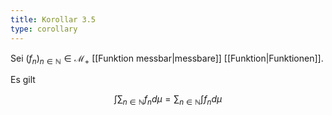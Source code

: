 ```yaml
---
title: Korollar 3.5
type: corollary
---
```


Sei $(f_n)_{n \in \mathbb{N}} \in \mathcal{M}_+$ [[Funktion messbar|messbare]] [[Funktion|Funktionen]].

Es gilt

$$
	\int \sum_{n \in \mathbb{N}} f_n d\mu = \sum_{n \in \mathbb{N}} \int f_n d\mu
$$